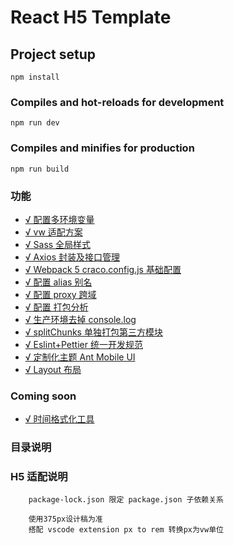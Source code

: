 # React H5 Template

## Project setup

```
npm install
```

### Compiles and hot-reloads for development

```
npm run dev
```

### Compiles and minifies for production

```
npm run build
```

### 功能

- [√ 配置多环境变量](#env)
- [√ vw 适配方案](#rem)
- [√ Sass 全局样式](#sass)
- [√ Axios 封装及接口管理](#axios)
- [√ Webpack 5 craco.config.js 基础配置](#base)
- [√ 配置 alias 别名](#alias)
- [√ 配置 proxy 跨域](#proxy)
- [√ 配置 打包分析](#bundle)
- [√ 生产环境去掉 console.log ](#console)
- [√ splitChunks 单独打包第三方模块](#chunks)
- [√ Eslint+Pettier 统一开发规范 ](#pettier)
- [√ 定制化主题 Ant Mobile UI ](#ant-mobile)
- [√ Layout 布局 ](#layout)

### Coming soon

- [√ 时间格式化工具](#momentjs)

### 目录说明

### H5 适配说明

```
    package-lock.json 限定 package.json 子依赖关系
```

```
    使用375px设计稿为准
    搭配 vscode extension px to rem 转换px为vw单位
```
